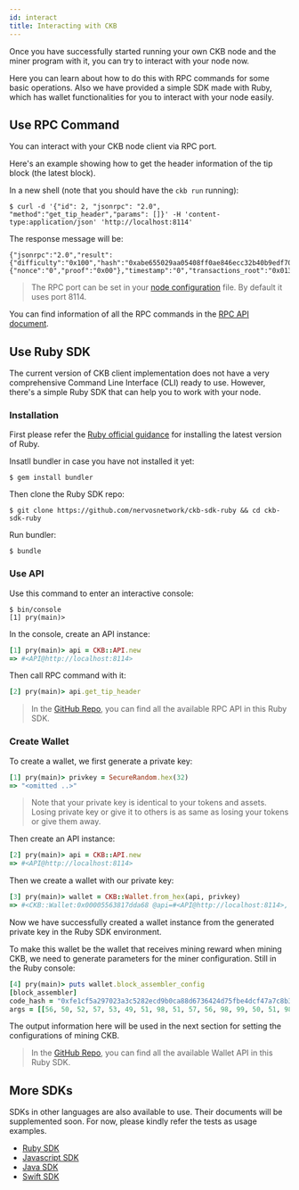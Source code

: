 ```yaml
---
id: interact
title: Interacting with CKB
---
```


Once you have successfully started running your own CKB node and the miner program with it, you can try to interact with your node now.

Here you can learn about how to do this with RPC commands for some basic operations. Also we have provided a simple SDK made with Ruby, which has wallet functionalities for you to interact with your node easily. 


## Use RPC Command
You can interact with your CKB node client via RPC port. 

Here's an example showing how to get the header information of the tip block (the latest block).

In a new shell (note that you should have the `ckb run` running):
```shell
$ curl -d '{"id": 2, "jsonrpc": "2.0", "method":"get_tip_header","params": []}' -H 'content-type:application/json' 'http://localhost:8114'
```

The response message will be:
```shell
{"jsonrpc":"2.0","result":{"difficulty":"0x100","hash":"0xabe655029aa05408ff0ae846ecc32b40b9edf703440627bcaeda3626cf07f8db","number":"0","parent_hash":"0x0000000000000000000000000000000000000000000000000000000000000000","proposals_root":"0x0000000000000000000000000000000000000000000000000000000000000000","seal":{"nonce":"0","proof":"0x00"},"timestamp":"0","transactions_root":"0x013d8bd8c65e22655cc907c146c8ca8eaa2cfef46bf5b5f08dc145d72bf65a60","uncles_count":0,"uncles_hash":"0x0000000000000000000000000000000000000000000000000000000000000000","version":0,"witnesses_root":"0x0000000000000000000000000000000000000000000000000000000000000000"},"id":1}
```

> The RPC port can be set in your [node configuration](https://github.com/nervosnetwork/ckb/blob/develop/docs/configure.md) file. By default it uses port 8114.

You can find information of all the RPC commands in the [RPC API document](../api/rpc).


## Use Ruby SDK

The current version of CKB client implementation does not have a very comprehensive Command Line Interface (CLI) ready to use. However, there's a simple Ruby SDK that can help you to work with your node.

### Installation 
First please refer the [Ruby official guidance](https://www.ruby-lang.org/en/downloads/) for installing the latest version of Ruby.

Insatll bundler in case you have not installed it yet:
```shell
$ gem install bundler
```

Then clone the Ruby SDK repo:
```shell
$ git clone https://github.com/nervosnetwork/ckb-sdk-ruby && cd ckb-sdk-ruby
```

Run bundler:
```shell
$ bundle
```

### Use API

Use this command to enter an interactive console:
```shell
$ bin/console
[1] pry(main)>
```

In the console, create an API instance:
```ruby
[1] pry(main)> api = CKB::API.new
=> #<API@http://localhost:8114>
```

Then call RPC command with it:
```ruby
[2] pry(main)> api.get_tip_header
```

> In the [GitHub Repo](https://github.com/nervosnetwork/ckb-sdk-ruby), you can find all the available RPC API in this Ruby SDK.

### Create Wallet
To create a wallet, we first generate a private key:
``` ruby
[1] pry(main)> privkey = SecureRandom.hex(32)
=> "<omitted ..>"
``` 

> Note that your private key is identical to your tokens and assets. Losing private key or give it to others is as same as losing your tokens or give them away.

Then create an API instance:
```ruby
[2] pry(main)> api = CKB::API.new
=> #<API@http://localhost:8114>
```

Then we create a wallet with our private key:
```ruby
[3] pry(main)> wallet = CKB::Wallet.from_hex(api, privkey)
=> #<CKB::Wallet:0x00005563817dda68 @api=#<API@http://localhost:8114>, @privkey="<omitted ..>">
```

Now we have successfully created a wallet instance from the generated private key in the Ruby SDK environment. 

To make this wallet be the wallet that receives mining reward when mining CKB, we need to generate parameters for the miner configuration. Still in the Ruby console:
```ruby
[4] pry(main)> puts wallet.block_assembler_config
[block_assembler]
code_hash = "0xfe1cf5a297023a3c5282ecd9b0ca88d6736424d75fbe4dcf47a7c8b303e4d339"
args = [[56, 50, 52, 57, 53, 49, 51, 98, 51, 57, 56, 98, 99, 50, 51, 98, 98, 49, 50, 48, 99, 102, 102, 55, 99, 55, 97, 99, 51, 51, 54, 57, 102, 100, 50, 49, 52, 52, 54, 98, 55, 49, 57, 48, 97, 56, 98, 101, 52, 54, 98, 48, 97, 53, 53, 98, 57, 53, 52, 97, 52, 97, 97, 56]]
```

The output information here will be used in the next section for setting the configurations of mining CKB.

> In the [GitHub Repo](https://github.com/nervosnetwork/ckb-sdk-ruby), you can find all the available Wallet API in this Ruby SDK.

## More SDKs

SDKs in other languages are also available to use. Their documents will be supplemented soon. For now, please kindly refer the tests as usage examples.

* [Ruby SDK](https://github.com/nervosnetwork/ckb-sdk-ruby)
* [Javascript SDK](https://github.com/nervosnetwork/ckb-sdk-js)
* [Java SDK](https://github.com/nervosnetwork/ckb-sdk-java)
* [Swift SDK](https://github.com/nervosnetwork/ckb-sdk-swift)
